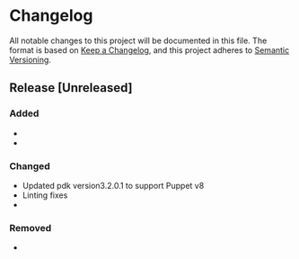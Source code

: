 # Changelog

All notable changes to this project will be documented in this file.
The format is based on [Keep a Changelog](https://keepachangelog.com/en/1.1.0/),
and this project adheres to [Semantic Versioning](https://semver.org/spec/v2.0.0.html).

## Release [Unreleased]

### Added

* 
* 

### Changed

* Updated pdk version3.2.0.1 to support Puppet v8
* Linting fixes
* 


### Removed
* 
